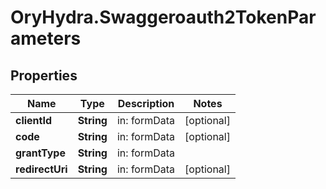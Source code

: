 # OryHydra.Swaggeroauth2TokenParameters

## Properties
Name | Type | Description | Notes
------------ | ------------- | ------------- | -------------
**clientId** | **String** | in: formData | [optional] 
**code** | **String** | in: formData | [optional] 
**grantType** | **String** | in: formData | 
**redirectUri** | **String** | in: formData | [optional] 


